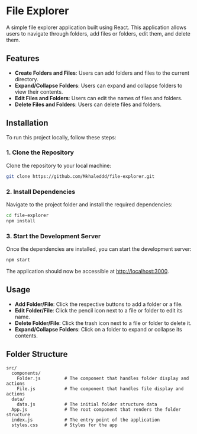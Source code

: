 
# File Explorer

A simple file explorer application built using React. This application allows users to navigate through folders, add files or folders, edit them, and delete them.

## Features

- **Create Folders and Files**: Users can add folders and files to the current directory.
- **Expand/Collapse Folders**: Users can expand and collapse folders to view their contents.
- **Edit Files and Folders**: Users can edit the names of files and folders.
- **Delete Files and Folders**: Users can delete files and folders.

## Installation

To run this project locally, follow these steps:

### 1. Clone the Repository

Clone the repository to your local machine:

```bash
git clone https://github.com/Mkhaleddd/file-explorer.git
```

### 2. Install Dependencies

Navigate to the project folder and install the required dependencies:

```bash
cd file-explorer
npm install
```

### 3. Start the Development Server

Once the dependencies are installed, you can start the development server:

```bash
npm start
```

The application should now be accessible at [http://localhost:3000](http://localhost:3000).

## Usage

- **Add Folder/File**: Click the respective buttons to add a folder or a file.
- **Edit Folder/File**: Click the pencil icon next to a file or folder to edit its name.
- **Delete Folder/File**: Click the trash icon next to a file or folder to delete it.
- **Expand/Collapse Folders**: Click on a folder to expand or collapse its contents.

## Folder Structure

```
src/
  components/
    Folder.js         # The component that handles folder display and actions
    File.js           # The component that handles file display and actions
  data/
    data.js           # The initial folder structure data
  App.js              # The root component that renders the folder structure
  index.js            # The entry point of the application
  styles.css          # Styles for the app
```

